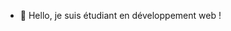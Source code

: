 - 👋 Hello, je suis étudiant en développement web !


<!---
GregoryJamet/GregoryJamet is a ✨ special ✨ repository because its `README.md` (this file) appears on your GitHub profile.
You can click the Preview link to take a look at your changes.
--->
